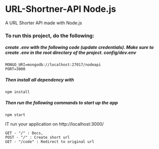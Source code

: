 # URL-Shortner-API Node.js

A URL Shorter API made with Node.js

### To run this project, do the following:

##### create .env with the following code (update credentials). Make sure to create .env in the root directory of the project. config/dev.env

```
MONGO_URI=mongodb://localhost:27017/nodeapi
PORT=3000
```

##### Then install all dependency with

```
npm install
```

##### Then run the following commands to start up the app

```
npm start
```

IT run your application on http://localhost:3000/

```
GET - "/" : Docs,
POST - "/" : Create short url
GET - "/code" : Redirect to original url
```
